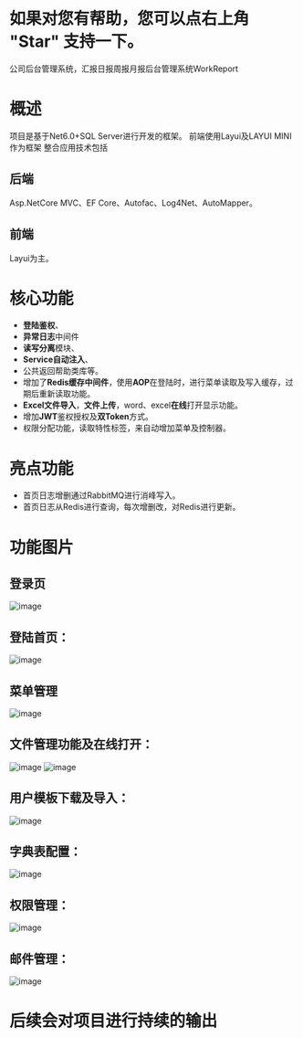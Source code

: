 # 如果对您有帮助，您可以点右上角 "Star" 支持一下。

公司后台管理系统，汇报日报周报月报后台管理系统WorkReport

# 概述

项目是基于Net6.0+SQL Server进行开发的框架。
前端使用Layui及LAYUI MINI作为框架
整合应用技术包括

## 后端

Asp.NetCore MVC、EF Core、Autofac、Log4Net、AutoMapper。

## 前端

Layui为主。

# 核心功能
- **登陆鉴权**、
- **异常日志**中间件
- **读写分离**模块、
- **Service自动注入**、
- 公共返回帮助类库等。
- 增加了**Redis缓存中间件**，使用**AOP**在登陆时，进行菜单读取及写入缓存，过期后重新读取功能。
- **Excel文件导入**，**文件上传**，word、excel**在线**打开显示功能。
- 增加**JWT**鉴权授权及**双Token**方式。
- 权限分配功能，读取特性标签，来自动增加菜单及控制器。

# 亮点功能
- 首页日志增删通过RabbitMQ进行消峰写入。
- 首页日志从Redis进行查询，每次增删改，对Redis进行更新。

# 功能图片
## 登录页
![image](https://user-images.githubusercontent.com/39639296/175870976-de92998f-6d81-49be-afc2-21402748ab22.png)
## 登陆首页：
![image](https://user-images.githubusercontent.com/39639296/175872429-dd643182-d0ab-47f7-994f-d9151e457c92.png)
## 菜单管理
![image](https://user-images.githubusercontent.com/39639296/175871116-beb5a54c-cc85-4bae-9189-9dfe7085a069.png)
## 文件管理功能及在线打开：
![image](https://user-images.githubusercontent.com/39639296/175871509-af274205-5ce9-4e2f-89ed-5dbafac75354.png)
![image](https://user-images.githubusercontent.com/39639296/175871538-5a309160-d609-4d65-a196-46ba7de961b5.png)
## 用户模板下载及导入：
![image](https://user-images.githubusercontent.com/39639296/175871644-60b53af5-d535-4a15-9395-266c6cf9cada.png)
## 字典表配置：
![image](https://user-images.githubusercontent.com/39639296/175871704-edc18698-9c8c-4e1e-833d-f4ce5c170987.png)
## 权限管理：
![image](https://user-images.githubusercontent.com/39639296/175871752-285ac645-11bb-433a-bfc5-20736d7cc792.png)
## 邮件管理：
![image](https://user-images.githubusercontent.com/39639296/175871813-24468564-0745-4987-9616-e17ec12070ec.png)

# 后续会对项目进行持续的输出
